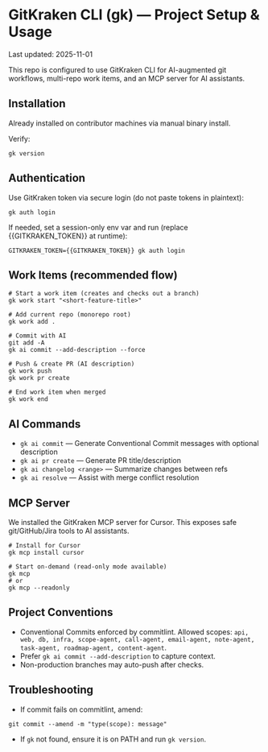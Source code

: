# GitKraken CLI (gk) — Project Setup & Usage

Last updated: 2025-11-01

This repo is configured to use GitKraken CLI for AI-augmented git workflows, multi-repo work items, and an MCP server for AI assistants.

## Installation

Already installed on contributor machines via manual binary install.

Verify:

```
gk version
```

## Authentication

Use GitKraken token via secure login (do not paste tokens in plaintext):

```
gk auth login
```

If needed, set a session-only env var and run (replace {{GITKRAKEN_TOKEN}} at runtime):

```
GITKRAKEN_TOKEN={{GITKRAKEN_TOKEN}} gk auth login
```

## Work Items (recommended flow)

```
# Start a work item (creates and checks out a branch)
gk work start "<short-feature-title>"

# Add current repo (monorepo root)
gk work add .

# Commit with AI
git add -A
gk ai commit --add-description --force

# Push & create PR (AI description)
gk work push
gk work pr create

# End work item when merged
gk work end
```

## AI Commands

- `gk ai commit` — Generate Conventional Commit messages with optional description
- `gk ai pr create` — Generate PR title/description
- `gk ai changelog <range>` — Summarize changes between refs
- `gk ai resolve` — Assist with merge conflict resolution

## MCP Server

We installed the GitKraken MCP server for Cursor. This exposes safe git/GitHub/Jira tools to AI assistants.

```
# Install for Cursor
gk mcp install cursor

# Start on-demand (read-only mode available)
gk mcp
# or
gk mcp --readonly
```

## Project Conventions

- Conventional Commits enforced by commitlint. Allowed scopes: `api, web, db, infra, scope-agent, call-agent, email-agent, note-agent, task-agent, roadmap-agent, content-agent`.
- Prefer `gk ai commit --add-description` to capture context.
- Non-production branches may auto-push after checks.

## Troubleshooting

- If commit fails on commitlint, amend:

```
git commit --amend -m "type(scope): message"
```

- If `gk` not found, ensure it is on PATH and run `gk version`.
